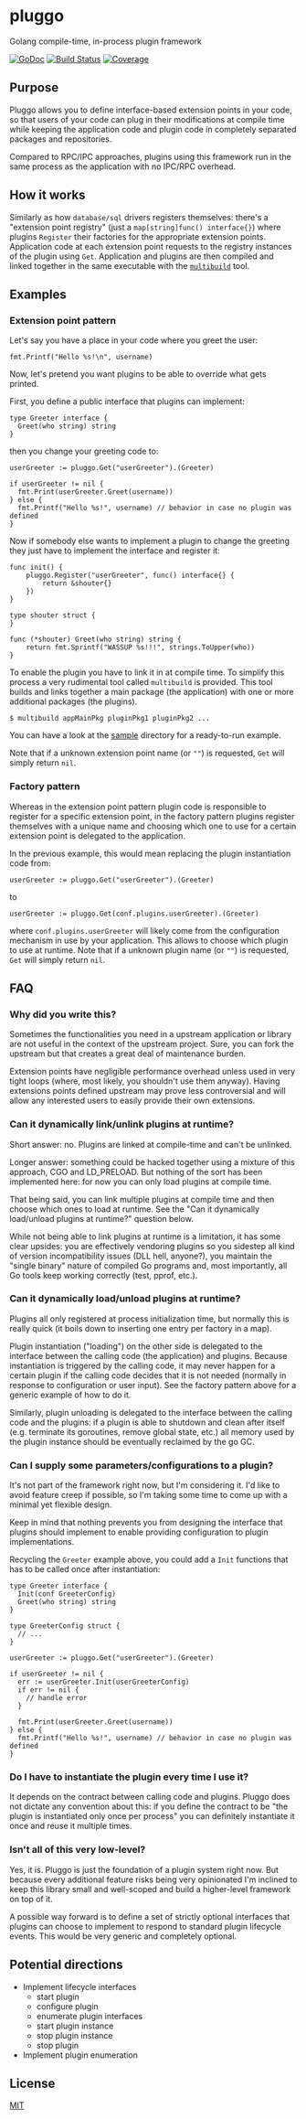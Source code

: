 # pluggo
Golang compile-time, in-process plugin framework

[![GoDoc](https://godoc.org/github.com/CAFxX/pluggo?status.svg)](https://godoc.org/github.com/CAFxX/pluggo)
[![Build Status](https://travis-ci.org/CAFxX/pluggo.svg?branch=master)](https://travis-ci.org/CAFxX/pluggo)
[![Coverage](http://gocover.io/_badge/github.com/CAFxX/pluggo)](http://gocover.io/github.com/CAFxX/pluggo)

## Purpose
Pluggo allows you to define interface-based extension points in your code, so
that users of your code can plug in their modifications at compile time while
keeping the application code and plugin code in completely separated packages
and repositories.

Compared to RPC/IPC approaches, plugins using this framework run in the same
process as the application with no IPC/RPC overhead.

## How it works
Similarly as how `database/sql` drivers registers themselves: there's a
"extension point registry" (just a `map[string]func() interface{}`) where
plugins `Register` their factories for the appropriate extension points.
Application code at each extension point requests to the registry instances of
the plugin using `Get`. Application and plugins are then compiled and linked
together in the same executable with the [`multibuild`](cmd/multibuild) tool.

## Examples

### Extension point pattern
Let's say you have a place in your code where you greet the user:

```
fmt.Printf("Hello %s!\n", username)
```

Now, let's pretend you want plugins to be able to override what gets printed.

First, you define a public interface that plugins can implement:

```
type Greeter interface {
  Greet(who string) string
}
```

then you change your greeting code to:

```
userGreeter := pluggo.Get("userGreeter").(Greeter)

if userGreeter != nil {
  fmt.Print(userGreeter.Greet(username))
} else {
  fmt.Printf("Hello %s!", username) // behavior in case no plugin was defined
}
```

Now if somebody else wants to implement a plugin to change the greeting they
just have to implement the interface and register it:

```
func init() {
	pluggo.Register("userGreeter", func() interface{} {
		return &shouter{}
	})
}

type shouter struct {
}

func (*shouter) Greet(who string) string {
	return fmt.Sprintf("WASSUP %s!!!", strings.ToUpper(who))
}
```

To enable the plugin you have to link it in at compile time. To simplify this
process a very rudimental tool called `multibuild` is provided. This tool builds
and links together a main package (the application) with one or more additional
packages (the plugins).

```
$ multibuild appMainPkg pluginPkg1 pluginPkg2 ...
```

You can have a look at the [sample](sample) directory for a ready-to-run
example.

Note that if a unknown extension point name (or `""`) is requested, `Get` will
simply return `nil`.

### Factory pattern

Whereas in the extension point pattern plugin code is responsible to register
for a specific extension point, in the factory pattern plugins register
themselves with a unique name and choosing which one to use for a certain
extension point is delegated to the application.

In the previous example, this would mean replacing the plugin instantiation code
from:

```
userGreeter := pluggo.Get("userGreeter").(Greeter)
```

to

```
userGreeter := pluggo.Get(conf.plugins.userGreeter).(Greeter)
```

where `conf.plugins.userGreeter` will likely come from the configuration
mechanism in use by your application. This allows to choose which plugin to use
at runtime. Note that if a unknown plugin name (or `""`) is requested, `Get`
will simply return `nil`.

## FAQ

### Why did you write this?
Sometimes the functionalities you need in a upstream application or library are
not useful in the context of the upstream project. Sure, you can fork the
upstream but that creates a great deal of maintenance burden.

Extension points have negligible performance overhead unless used in very tight
loops (where, most likely, you shouldn't use them anyway). Having extensions
points defined upstream may prove less controversial and will allow any
interested users to easily provide their own extensions.

### Can it dynamically link/unlink plugins at runtime?
Short answer: no. Plugins are linked at compile-time and can't be unlinked.

Longer answer: something could be hacked together using a mixture of this
approach, CGO and LD_PRELOAD. But nothing of the sort has been implemented here:
for now you can only load plugins at compile time.

That being said, you can link multiple plugins at compile time and then choose
which ones to load at runtime. See the "Can it dynamically load/unload plugins
at runtime?" question below.

While not being able to link plugins at runtime is a limitation, it has some
clear upsides: you are effectively vendoring plugins so you sidestep all kind
of version incompatibility issues (DLL hell, anyone?), you maintain the "single
binary" nature of compiled Go programs and, most importantly, all Go tools keep
working correctly (test, pprof, etc.).

### Can it dynamically load/unload plugins at runtime?
Plugins all only registered at process initialization time, but normally this is
really quick (it boils down to inserting one entry per factory in a map).

Plugin instantiation ("loading") on the other side is delegated to the interface
between the calling code (the application) and plugins. Because instantiation
is triggered by the calling code, it may never happen for a certain plugin if
the calling code decides that it is not needed (normally in response to
configuration or user input). See the factory pattern above for a generic
example of how to do it.

Similarly, plugin unloading is delegated to the interface between the calling
code and the plugins: if a plugin is able to shutdown and clean after itself
(e.g. terminate its goroutines, remove global state, etc.) all memory used by
the plugin instance should be eventually reclaimed by the go GC.

### Can I supply some parameters/configurations to a plugin?
It's not part of the framework right now, but I'm considering it. I'd like to
avoid feature creep if possible, so I'm taking some time to come up with a
minimal yet flexible design.

Keep in mind that nothing prevents you from designing the interface that plugins
should implement to enable providing configuration to plugin implementations.

Recycling the `Greeter` example above, you could add a `Init` functions that has
to be called once after instantiation:

```
type Greeter interface {
  Init(conf GreeterConfig)
  Greet(who string) string
}

type GreeterConfig struct {
  // ...
}
```

```
userGreeter := pluggo.Get("userGreeter").(Greeter)

if userGreeter != nil {
  err := userGreeter.Init(userGreeterConfig)
  if err != nil {
    // handle error
  }

  fmt.Print(userGreeter.Greet(username))
} else {
  fmt.Printf("Hello %s!", username) // behavior in case no plugin was defined
}
```

### Do I have to instantiate the plugin every time I use it?
It depends on the contract between calling code and plugins. Pluggo does not
dictate any convention about this: if you define the contract to be "the plugin
is instantiated only once per process" you can definitely instantiate it once
and reuse it multiple times.

### Isn't all of this very low-level?
Yes, it is. Pluggo is just the foundation of a plugin system right now. But
because every additional feature risks being very opinionated I'm inclined to
keep this library small and well-scoped and build a higher-level framework on
top of it.

A possible way forward is to define a set of strictly optional interfaces that
plugins can choose to implement to respond to standard plugin lifecycle events.
This would be very generic and completely optional.

## Potential directions
- Implement lifecycle interfaces
  - start plugin
  - configure plugin
  - enumerate plugin interfaces
  - start plugin instance
  - stop plugin instance
  - stop plugin
- Implement plugin enumeration

## License
[MIT](LICENSE)
